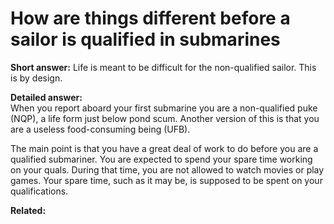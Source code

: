 # How are things different before a sailor is qualified in submarines

**Short answer:** 
Life is meant to be difficult for the non-qualified sailor. This is by design.

**Detailed answer:**  
When you report aboard your first submarine you are a non-qualified puke (NQP), a life form just below pond scum.  Another version of this is that you are a useless food-consuming being (UFB).

The main point is that you have a great deal of work to do before you are a qualified submariner.  You are expected to spend your spare time working on your quals.  During that time, you are not allowed to watch movies or play games.  Your spare time, such as it may be, is supposed to be spent on your qualifications.


**Related:**
<!-- TODO: list 2–3 related pages like:
- [Batteries & charging](../technology/batteries-and-charging.md)
- [Crew size](../life-on-board/crew-size.md)
-->
